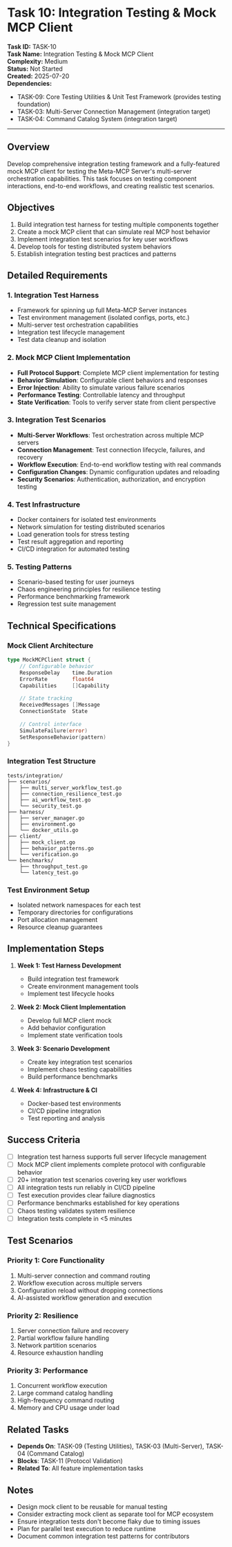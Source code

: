 # Task 10: Integration Testing & Mock MCP Client

**Task ID:** TASK-10  
**Task Name:** Integration Testing & Mock MCP Client  
**Complexity:** Medium  
**Status:** Not Started  
**Created:** 2025-07-20  
**Dependencies:** 
- TASK-09: Core Testing Utilities & Unit Test Framework (provides testing foundation)
- TASK-03: Multi-Server Connection Management (integration target)
- TASK-04: Command Catalog System (integration target)

---

## Overview

Develop comprehensive integration testing framework and a fully-featured mock MCP client for testing the Meta-MCP Server's multi-server orchestration capabilities. This task focuses on testing component interactions, end-to-end workflows, and creating realistic test scenarios.

## Objectives

1. Build integration test harness for testing multiple components together
2. Create a mock MCP client that can simulate real MCP host behavior
3. Implement integration test scenarios for key user workflows
4. Develop tools for testing distributed system behaviors
5. Establish integration testing best practices and patterns

## Detailed Requirements

### 1. Integration Test Harness
- Framework for spinning up full Meta-MCP Server instances
- Test environment management (isolated configs, ports, etc.)
- Multi-server test orchestration capabilities
- Integration test lifecycle management
- Test data cleanup and isolation

### 2. Mock MCP Client Implementation
- **Full Protocol Support**: Complete MCP client implementation for testing
- **Behavior Simulation**: Configurable client behaviors and responses
- **Error Injection**: Ability to simulate various failure scenarios
- **Performance Testing**: Controllable latency and throughput
- **State Verification**: Tools to verify server state from client perspective

### 3. Integration Test Scenarios
- **Multi-Server Workflows**: Test orchestration across multiple MCP servers
- **Connection Management**: Test connection lifecycle, failures, and recovery
- **Workflow Execution**: End-to-end workflow testing with real commands
- **Configuration Changes**: Dynamic configuration updates and reloading
- **Security Scenarios**: Authentication, authorization, and encryption testing

### 4. Test Infrastructure
- Docker containers for isolated test environments
- Network simulation for testing distributed scenarios
- Load generation tools for stress testing
- Test result aggregation and reporting
- CI/CD integration for automated testing

### 5. Testing Patterns
- Scenario-based testing for user journeys
- Chaos engineering principles for resilience testing
- Performance benchmarking framework
- Regression test suite management

## Technical Specifications

### Mock Client Architecture
```go
type MockMCPClient struct {
    // Configurable behavior
    ResponseDelay    time.Duration
    ErrorRate        float64
    Capabilities     []Capability
    
    // State tracking
    ReceivedMessages []Message
    ConnectionState  State
    
    // Control interface
    SimulateFailure(error)
    SetResponseBehavior(pattern)
}
```

### Integration Test Structure
```
tests/integration/
├── scenarios/
│   ├── multi_server_workflow_test.go
│   ├── connection_resilience_test.go
│   ├── ai_workflow_test.go
│   └── security_test.go
├── harness/
│   ├── server_manager.go
│   ├── environment.go
│   └── docker_utils.go
├── client/
│   ├── mock_client.go
│   ├── behavior_patterns.go
│   └── verification.go
└── benchmarks/
    ├── throughput_test.go
    └── latency_test.go
```

### Test Environment Setup
- Isolated network namespaces for each test
- Temporary directories for configurations
- Port allocation management
- Resource cleanup guarantees

## Implementation Steps

1. **Week 1: Test Harness Development**
   - Build integration test framework
   - Create environment management tools
   - Implement test lifecycle hooks

2. **Week 2: Mock Client Implementation**
   - Develop full MCP client mock
   - Add behavior configuration
   - Implement state verification tools

3. **Week 3: Scenario Development**
   - Create key integration test scenarios
   - Implement chaos testing capabilities
   - Build performance benchmarks

4. **Week 4: Infrastructure & CI**
   - Docker-based test environments
   - CI/CD pipeline integration
   - Test reporting and analysis

## Success Criteria

- [ ] Integration test harness supports full server lifecycle management
- [ ] Mock MCP client implements complete protocol with configurable behavior
- [ ] 20+ integration test scenarios covering key user workflows
- [ ] All integration tests run reliably in CI/CD pipeline
- [ ] Test execution provides clear failure diagnostics
- [ ] Performance benchmarks established for key operations
- [ ] Chaos testing validates system resilience
- [ ] Integration tests complete in <5 minutes

## Test Scenarios

### Priority 1: Core Functionality
1. Multi-server connection and command routing
2. Workflow execution across multiple servers
3. Configuration reload without dropping connections
4. AI-assisted workflow generation and execution

### Priority 2: Resilience
1. Server connection failure and recovery
2. Partial workflow failure handling
3. Network partition scenarios
4. Resource exhaustion handling

### Priority 3: Performance
1. Concurrent workflow execution
2. Large command catalog handling
3. High-frequency command routing
4. Memory and CPU usage under load

## Related Tasks

- **Depends On**: TASK-09 (Testing Utilities), TASK-03 (Multi-Server), TASK-04 (Command Catalog)
- **Blocks**: TASK-11 (Protocol Validation)
- **Related To**: All feature implementation tasks

## Notes

- Design mock client to be reusable for manual testing
- Consider extracting mock client as separate tool for MCP ecosystem
- Ensure integration tests don't become flaky due to timing issues
- Plan for parallel test execution to reduce runtime
- Document common integration test patterns for contributors